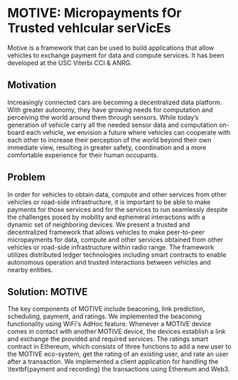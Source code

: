 # MOTIVE: Micropayments fOr Trusted vehIcular serVicEs

Motive is a framework that can be used to build applications that allow vehicles to exchange payment for data and compute services. It has been developed at the USC Viterbi CCI & ANRG.

## Motivation
Increasingly connected cars are becoming a decentralized data platform. With greater autonomy, they have growing needs for computation and perceiving the world around them through sensors. While today’s generation of vehicle carry all the needed sensor data and computation on-board each vehicle, we envision a future where vehicles can cooperate with each other to increase their perception of the world beyond their own immediate view, resulting in greater safety, coordination and a more comfortable experience for their human occupants.
## Problem
In order for vehicles to obtain data, compute and other services from other vehicles or road-side infrastructure, it is important to be able to make payments for those services and for the services to run seamlessly despite the challenges posed by mobility and ephemeral interactions with a dynamic set of neighboring devices. We present a trusted and decentralized framework that allows vehicles to make peer-to-peer micropayments for data, compute and other services obtained from other vehicles or road-side infrastructure within radio range. The framework utilizes distributed ledger technologies including smart contracts to enable autonomous operation and trusted interactions between vehicles and nearby entities.
## Solution: MOTIVE
The key components of MOTIVE include beaconing, link prediction, scheduling, payment, and ratings. We implemented the beaconing functionality using WiFi's AdHoc feature. Whenever a MOTIVE device comes in contact with another MOTIVE device, the devices establish a link and exchange the provided and required services. The ratings smart contract in Ethereum, which consists of three functions to add a new user to the MOTIVE eco-system, get the rating of an existing user, and rate an user after a transaction. We implemented a client application for handling the \textbf{payment and recording} the transactions using Ethereum and Web3.
